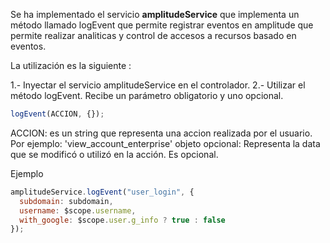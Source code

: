 Se ha implementado el servicio **amplitudeService** que implementa un método
llamado logEvent que permite registrar eventos en amplitude que permite realizar analiticas y
control de accesos a recursos basado en eventos.

La utilización es la siguiente :

1.- Inyectar el servicio amplitudeService en el controlador.
2.- Utilizar el método logEvent. Recibe un parámetro obligatorio y uno opcional.

```javascript
logEvent(ACCION, {});
```

ACCION: es un string que representa una accion realizada por el usuario. Por ejemplo: 'view_account_enterprise'
objeto opcional: Representa la data que se modificó o utilizó en la acción. Es opcional.

Ejemplo

```javascript
amplitudeService.logEvent("user_login", {
  subdomain: subdomain,
  username: $scope.username,
  with_google: $scope.user.g_info ? true : false
});
```
